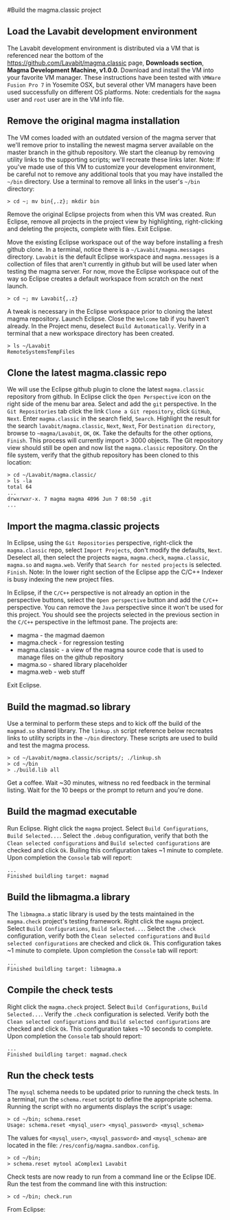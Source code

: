 #Build the magma.classic project

## Load the Lavabit development environment


The Lavabit development environment is distributed via a VM that is referenced near the bottom of the <https://github.com/Lavabit/magma.classic> page, **Downloads section**, **Magma Development Machine, v1.0.0**. Download and install the VM into your favorite VM manager. These instructions have been tested with `VMWare Fusion Pro 7` in Yosemite OSX, but several other VM managers have been used successfully on different OS platforms. Note: credentials for the `magma` user and `root` user are in the VM info file.

## Remove the original magma installation

The VM comes loaded with an outdated version of the magma server that we'll remove prior to installing the newest magma server available on the master branch in the github repository. We start the cleanup by removing utility links to the supporting scripts; we'll recreate these links later. Note: If you've made use of this VM to customize your development environment, be careful not to remove any additional tools that you may have installed the `~/bin` directory. Use a terminal to remove all links in the user's `~/bin` directory:

	> cd ~; mv bin{,.z}; mkdir bin

Remove the original Eclipse projects from when this VM was created. Run Eclipse, remove all projects in the project view by highlighting, right-clicking and deleting the projects, complete with files. Exit Eclipse. 

Move the existing Eclipse workspace out of the way before installing a fresh github clone. In a terminal, notice there is a `~/Lavabit/magma.messages` directory. `Lavabit` is the default Eclipse workspace and `magma.messages` is a collection of files that aren't currently in github but will be used later when testing the magma server. For now, move the Eclipse workspace out of the way so Eclipse creates a default workspace from scratch on the next launch. 
 
	> cd ~; mv Lavabit{,.z}

A tweak is necessary in the Eclipse workspace prior to cloning the latest magma repository. Launch Eclipse. Close the `Welcome` tab if you haven't already. In the Project menu, deselect `Build Automatically`. Verify in a terminal that a new workspace directory has been created.

	> ls ~/Lavabit
	RemoteSystemsTempFiles

## Clone the latest magma.classic repo

We will use the Eclipse github plugin to clone the latest `magma.classic` repository from github. In Eclipse click the `Open Perspective` icon on the right side of the menu bar area. Select and add the `git` perspective. In the `Git Repositories` tab click the link `Clone a Git repository`, click `GitHub`, `Next`. Enter `magma.classic` in the search field, `Search`. Highlight the result for the search `lavabit/magma.classic`, `Next`, `Next`, For `Destination directory`, browse to `~magma/Lavabit`, `OK`, `OK`. Take the defaults for the other options, `Finish`. This process will currently import > 3000 objects. The Git repository view should still be open and now list the `magma.classic` repository. On the file system, verify that the github repository has been cloned to this location: 

	> cd ~/Lavabit/magma.classic/
	> ls -la
	total 64
	...
	drwxrwxr-x. 7 magma magma 4096 Jun 7 08:50 .git
	...

## Import the magma.classic projects

In Eclipse, using the `Git Repositories` perspective, right-click the `magma.classic` repo, select `Import Projects`, don't modify the defaults, `Next`. Deselect all, then select the projects `magma`, `magma.check`, `magma.classic`, `magma.so` and `magma.web`. Verify that `Search for nested projects` is selected. `Finish`. Note: In the lower right section of the Eclipse app the C/C++ Indexer is busy indexing the new project files.

In Eclipse, if the `C/C++` perspective is not already an option in the perspective buttons, select the `Open perspective` button and add the `C/C++` perspective. You can remove the `Java` perspective since it won't be used for this project. You should see the projects selected in the previous section in the `C/C++` perspective in the leftmost pane. The projects are:

- magma - the magmad daemon
- magma.check - for regression testing
- magma.classic - a view of the magma source code that is used to manage files on the github repository
- magma.so - shared library placeholder
- magma.web - web stuff

Exit Eclipse.

## Build the magmad.so library

Use a terminal to perform these steps and to kick off the build of the `magmad.so` shared library. The `linkup.sh` script reference below recreates links to utility scripts in the `~/bin` directory. These scripts are used to build and test the magma process. 

	> cd ~/Lavabit/magma.classic/scripts/; ./linkup.sh
	> cd ~/bin
	> ./build.lib all

Get a coffee. Wait ~30 minutes, witness no red feedback in the terminal listing. Wait for the 10 beeps or the prompt to return and you're done.

## Build the magmad executable

Run Eclipse. Right click the `magma` project. Select `Build Configurations`, `Build Selected...`. Select the `.debug` configuration, verify that both the `Clean selected configurations` and `Build selected configurations` are checked and click `Ok`. Builing this configuration takes ~1 minute to complete. Upon completion the `Console`	 tab will report:

	...
	Finished buildling target: magmad

## Build the libmagma.a library

The `libmagma.a` static library is used by the tests maintained in the `magma.check` project's testing framework.  Right click the `magma` project. Select `Build Configurations`, `Build Selected...`. Select the `.check` configuration, verify both the `Clean selected configurations` and `Build selected configurations` are checked and click `Ok`. This configuration takes ~1 minute to complete. Upon completion the `Console` tab will report:

	...
	Finished buildling target: libmagma.a

## Compile the check tests

Right click the `magma.check` project. Select `Build Configurations`, `Build Selected...`. Verify the `.check` configuration is selected. Verify both the `Clean selected configurations` and `Build selected configurations` are checked and click `Ok`. This configuration takes ~10 seconds to complete. Upon completion the `Console` tab should report:

	...
	Finished buildling target: magmad.check

## Run the check tests
	
The `mysql` schema needs to be updated prior to running the check tests. In a terminal, run the `schema.reset` script to define the appropriate schema. Running the script with no arguments displays the script's usage: 

	> cd ~/bin; schema.reset
	Usage: schema.reset <mysql_user> <mysql_password> <mysql_schema>

The values for `<mysql_user>`, `<mysql_password>` and `<mysql_schema>` are located in the file: `/res/config/magma.sandbox.config`.

	> cd ~/bin; 
	> schema.reset mytool aComplex1 Lavabit

Check tests are now ready to run from a command line or the Eclipse IDE. Run the test from the command line with this instruction:

	> cd ~/bin; check.run 

From Eclipse:



